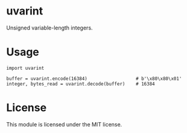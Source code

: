 # uvarint

Unsigned variable-length integers.

# Usage

    import uvarint

    buffer = uvarint.encode(16384)                  # b'\x80\x80\x01'
    integer, bytes_read = uvarint.decode(buffer)    # 16384

# License

This module is licensed under the MIT license.
